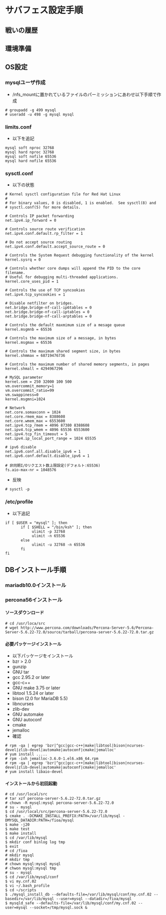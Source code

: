 # サバフェス設定手順

## 戦いの履歴

## 環境準備

## OS設定

### mysqlユーザ作成
* /nfs_mountに置かれているファイルのパーミッションにあわせ以下手順で作成
```
# groupadd -g 499 mysql
# useradd -u 498 -g mysql mysql
```

### limits.conf
* 以下を追記
```
mysql soft nproc 32768
mysql hard nproc 32768
mysql soft nofile 65536
mysql hard nofile 65536
```

### sysctl.conf
* 以下の状態
```
# Kernel sysctl configuration file for Red Hat Linux
#
# For binary values, 0 is disabled, 1 is enabled.  See sysctl(8) and
# sysctl.conf(5) for more details.

# Controls IP packet forwarding
net.ipv4.ip_forward = 0

# Controls source route verification
net.ipv4.conf.default.rp_filter = 1

# Do not accept source routing
net.ipv4.conf.default.accept_source_route = 0

# Controls the System Request debugging functionality of the kernel
kernel.sysrq = 0

# Controls whether core dumps will append the PID to the core filename.
# Useful for debugging multi-threaded applications.
kernel.core_uses_pid = 1

# Controls the use of TCP syncookies
net.ipv4.tcp_syncookies = 1

# Disable netfilter on bridges.
net.bridge.bridge-nf-call-ip6tables = 0
net.bridge.bridge-nf-call-iptables = 0
net.bridge.bridge-nf-call-arptables = 0

# Controls the default maxmimum size of a mesage queue
kernel.msgmnb = 65536

# Controls the maximum size of a message, in bytes
kernel.msgmax = 65536

# Controls the maximum shared segment size, in bytes
kernel.shmmax = 68719476736

# Controls the maximum number of shared memory segments, in pages
kernel.shmall = 4294967296

# MySQL parameter
kernel.sem = 250 32000 100 500
vm.overcommit_memory=1
vm.overcommit_ratio=99
vm.swappiness=0
kernel.msgmni=1024

# Network
net.core.somaxconn = 1024
net.core.rmem_max = 8388608
net.core.wmem_max = 6553600
net.ipv4.tcp_rmem = 4096 87380 8388608
net.ipv4.tcp_wmem = 4096 65536 6553600
net.ipv4.tcp_fin_timeout = 5
net.ipv4.ip_local_port_range = 1024 65535

# ipv6 disable
net.ipv6.conf.all.disable_ipv6 = 1
net.ipv6.conf.default.disable_ipv6 = 1

# 非同期I/Oリクエスト数上限設定(デフォルト:65536)
fs.aio-max-nr = 1048576
```

* 反映
```
# sysctl -p
```

### /etc/profile
* 以下追記
```
if [ $USER = "mysql" ]; then
       if [ $SHELL = "/bin/ksh" ]; then
            ulimit -p 32768
            ulimit -n 65536
       else
            ulimit -u 32768 -n 65536
       fi
fi
```

## DBインストール手順

### mariadb10.0インストール

### percona56インストール
#### ソースダウンロード
```
# cd /usr/loca/src
# wget http://www.percona.com/downloads/Percona-Server-5.6/Percona-Server-5.6.22-72.0/source/tarball/percona-server-5.6.22-72.0.tar.gz
```

#### 必要パッケージインストール
* 以下パッケージをインストール
 * bzr > 2.0
 * gunzip
 * GNU tar
 * gcc 2.95.2 or later
 * gcc-c++
 * GNU make 3.75 or later
 * libtool 1.5.24 or later
 * bison (2.0 for MariaDB 5.5)
 * libncurses
 * zlib-dev
 * GNU automake
 * GNU autoconf
 * cmake
 * jemalloc
* 確認
```
# rpm -qa | egrep 'bzr|^gcc|gcc-c++|make|libtool|bison|ncurses-devel|zlib-devel|automake|autoconf|cmake|jemalloc'
# yum install .....
# rpm -ivh jemalloc-3.6.0-1.el6.x86_64.rpm
# rpm -qa | egrep 'bzr|^gcc|gcc-c++|make|libtool|bison|ncurses-devel|zlib-devel|automake|autoconf|cmake|jemalloc'
# yum install libaio-devel
```

#### インストールから初回起動
```
# cd /usr/local/src
# tar xzf percona-server-5.6.22-72.0.tar.gz
# chown -R mysql:mysql percona-server-5.6.22-72.0
# su - mysql
$ cd /usr/local/src/percona-server-5.6.22-72.0
$ cmake . -DCMAKE_INSTALL_PREFIX:PATH=/var/lib/mysql -DMYSQL_DATADIR:PATH=/fioa/mysql
$ make -j20
$ make test
$ make install
$ cd /var/lib/mysql
$ mkdir conf binlog log tmp
$ exit
# cd /fioa
# mkdir mysql
# mkdir tmp
# chown mysql:mysql mysql
# chwon mysql:mysql tmp
# su - mysql
$ cd /var/lib/mysql/conf
$ vi my.cnf.02
$ vi ~/.bash_profile
$ cd ~/scripts
$ ./mysql_install_db --defaults-file=/var/lib/mysql/conf/my.cnf.02 --basedir=/var/lib/mysql --user=mysql --datadir=/fioa/mysql
$ mysqld_safe --defaults-file=/var/lib/mysql/conf/my.cnf.02 --user=mysql --socket=/tmp/mysql.sock &
```
